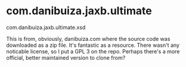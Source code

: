 # com.danibuiza.jaxb.ultimate
com.danibuiza.jaxb.ultimate.xsd


This is from, obviously, danibuiza.com where the source
code was downloaded as a zip file.  It's fantastic as
a resource.  There wasn't any noticable license, so I put
a GPL 3 on the repo.  Perhaps there's a more official,
better maintained version to clone from?
